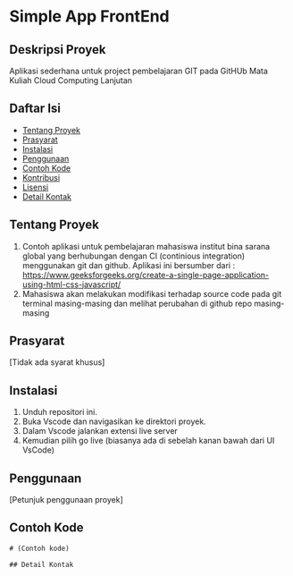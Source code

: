 # Simple App FrontEnd

## Deskripsi Proyek
Aplikasi sederhana untuk project pembelajaran GIT pada GitHUb Mata Kuliah Cloud Computing Lanjutan

## Daftar Isi

*   [Tentang Proyek](#tentang-proyek)
*   [Prasyarat](#prasyarat)
*   [Instalasi](#instalasi)
*   [Penggunaan](#penggunaan)
*   [Contoh Kode](#contoh-kode)
*   [Kontribusi](#kontribusi)
*   [Lisensi](#lisensi)
*   [Detail Kontak](#detail-kontak)

## Tentang Proyek

1.  Contoh aplikasi untuk pembelajaran mahasiswa institut bina sarana global yang berhubungan dengan CI (continious integration) menggunakan git dan github. Aplikasi ini bersumber dari : https://www.geeksforgeeks.org/create-a-single-page-application-using-html-css-javascript/
2.  Mahasiswa akan melakukan modifikasi terhadap source code pada git terminal masing-masing dan melihat perubahan di github repo masing-masing


## Prasyarat

[Tidak ada syarat khusus]

## Instalasi

1.  Unduh repositori ini.
2.  Buka Vscode dan navigasikan ke direktori proyek.
3.  Dalam Vscode jalankan extensi live server
4.  Kemudian pilih go live (biasanya ada di sebelah kanan bawah dari UI VsCode)

## Penggunaan

[Petunjuk penggunaan proyek]

## Contoh Kode

```HTML css Javascript
# (Contoh kode)

## Detail Kontak

